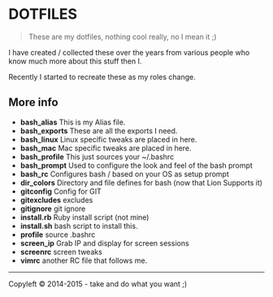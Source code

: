 # DOTFILES

>These are my dotfiles, nothing cool really, no I mean it ;) 

I have created / collected these over the years from various people who know much more about this stuff then I.
 
Recently I started to recreate these as my roles change. 

## More info

* **bash_alias** This is my Alias file. 
* **bash_exports** These are all the exports I need.
* **bash_linux** Linux specific tweaks are placed in here.
* **bash_mac** Mac specific tweaks are placed in here.
* **bash_profile** This just sources your ~/.bashrc
* **bash_prompt** Used to configure the look and feel of the bash prompt
* **bash_rc** Configures bash / based on your OS as setup prompt 
* **dir_colors** Directory and file defines for bash (now that Lion Supports it)
* **gitconfig** Config for GIT
* **gitexcludes** excludes
* **gitignore** git ignore
* **install.rb** Ruby install script (not mine)
* **install.sh** bash script to install this.
* **profile** source .bashrc
* **screen_ip** Grab IP and display for screen sessions
* **screenrc** screen tweaks
* **vimrc** another RC file that follows me.

---
Copyleft &copy; 2014-2015 - take and do what you want ;)  

